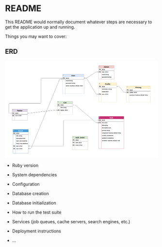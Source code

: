 # README

This README would normally document whatever steps are necessary to get the
application up and running.

Things you may want to cover:

## ERD

![ERD Version 1](./public/images/ERD_version1.png)

- Ruby version

- System dependencies

- Configuration

- Database creation

- Database initialization

- How to run the test suite

- Services (job queues, cache servers, search engines, etc.)

- Deployment instructions

- ...

